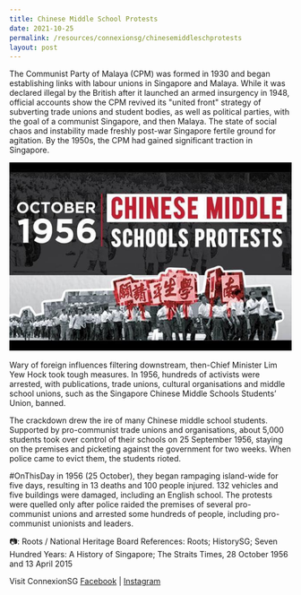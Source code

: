 ```yaml
---
title: Chinese Middle School Protests
date: 2021-10-25
permalink: /resources/connexionsg/chinesemiddleschprotests
layout: post
---
```

The Communist Party of Malaya (CPM) was formed in 1930 and began establishing links with labour unions in Singapore and Malaya. While it was declared illegal by the British after it launched an armed insurgency in 1948, official accounts show the CPM revived its "united front" strategy of subverting trade unions and student bodies, as well as political parties, with the goal of a communist Singapore, and then Malaya. The state of social chaos and instability made freshly post-war Singapore fertile ground for agitation. By the 1950s, the CPM had gained significant traction in Singapore. 

![Alt text for image on Isomer site](/images/chinesemiddlesch.jpg)

Wary of foreign influences filtering downstream, then-Chief Minister Lim Yew Hock took tough measures. In 1956, hundreds of activists were arrested, with publications, trade unions, cultural organisations and middle school unions, such as the Singapore Chinese Middle Schools Students’ Union, banned. 

The crackdown drew the ire of many Chinese middle school students. Supported by pro-communist trade unions and organisations, about 5,000 students took over control of their schools on 25 September 1956, staying on the premises and picketing against the government for two weeks. When police came to evict them, the students rioted. 

#OnThisDay in 1956 (25 October), they began rampaging island-wide for five days, resulting in 13 deaths and 100 people injured. 132 vehicles and five buildings were damaged, including an English school. The protests were quelled only after police raided the premises of several pro-communist unions and arrested some hundreds of people, including pro-communist unionists and leaders.

📷: Roots / National Heritage Board
References: Roots; HistorySG; Seven Hundred Years: A History of Singapore; The Straits Times, 28 October 1956 and 13 April 2015

Visit ConnexionSG [Facebook](https://www.facebook.com/ConnexionSG) | [Instagram](https://www.instagram.com/connexionsg/)